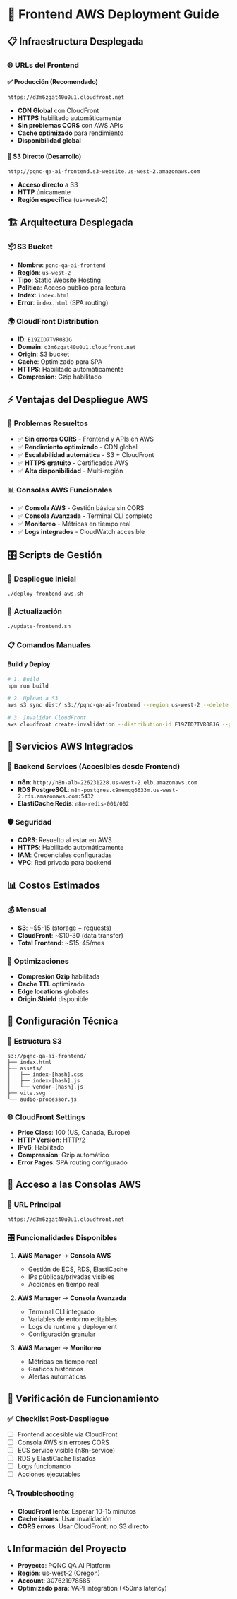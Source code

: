 # 🚀 Frontend AWS Deployment Guide

## 📋 Infraestructura Desplegada

### 🌐 URLs del Frontend

#### ✅ **Producción (Recomendado)**
```
https://d3m6zgat40u0u1.cloudfront.net
```
- **CDN Global** con CloudFront
- **HTTPS** habilitado automáticamente
- **Sin problemas CORS** con AWS APIs
- **Cache optimizado** para rendimiento
- **Disponibilidad global**

#### 🔧 **S3 Directo (Desarrollo)**
```
http://pqnc-qa-ai-frontend.s3-website.us-west-2.amazonaws.com
```
- **Acceso directo** a S3
- **HTTP** únicamente
- **Región específica** (us-west-2)

## 🏗️ Arquitectura Desplegada

### 📦 **S3 Bucket**
- **Nombre**: `pqnc-qa-ai-frontend`
- **Región**: `us-west-2`
- **Tipo**: Static Website Hosting
- **Política**: Acceso público para lectura
- **Index**: `index.html`
- **Error**: `index.html` (SPA routing)

### 🌍 **CloudFront Distribution**
- **ID**: `E19ZID7TVR08JG`
- **Domain**: `d3m6zgat40u0u1.cloudfront.net`
- **Origin**: S3 bucket
- **Cache**: Optimizado para SPA
- **HTTPS**: Habilitado automáticamente
- **Compresión**: Gzip habilitado

## ⚡ Ventajas del Despliegue AWS

### 🔧 **Problemas Resueltos**
- ✅ **Sin errores CORS** - Frontend y APIs en AWS
- ✅ **Rendimiento optimizado** - CDN global
- ✅ **Escalabilidad automática** - S3 + CloudFront
- ✅ **HTTPS gratuito** - Certificados AWS
- ✅ **Alta disponibilidad** - Multi-región

### 📊 **Consolas AWS Funcionales**
- ✅ **Consola AWS** - Gestión básica sin CORS
- ✅ **Consola Avanzada** - Terminal CLI completo
- ✅ **Monitoreo** - Métricas en tiempo real
- ✅ **Logs integrados** - CloudWatch accesible

## 🎛️ Scripts de Gestión

### 🚀 **Despliegue Inicial**
```bash
./deploy-frontend-aws.sh
```

### 🔄 **Actualización**
```bash
./update-frontend.sh
```

### 📋 **Comandos Manuales**

#### **Build y Deploy**
```bash
# 1. Build
npm run build

# 2. Upload a S3
aws s3 sync dist/ s3://pqnc-qa-ai-frontend --region us-west-2 --delete

# 3. Invalidar CloudFront
aws cloudfront create-invalidation --distribution-id E19ZID7TVR08JG --paths "/*"
```

## 🔗 Servicios AWS Integrados

### 🎯 **Backend Services (Accesibles desde Frontend)**
- **n8n**: `http://n8n-alb-226231228.us-west-2.elb.amazonaws.com`
- **RDS PostgreSQL**: `n8n-postgres.c9memqg6633m.us-west-2.rds.amazonaws.com:5432`
- **ElastiCache Redis**: `n8n-redis-001/002`

### 🛡️ **Seguridad**
- **CORS**: Resuelto al estar en AWS
- **HTTPS**: Habilitado automáticamente
- **IAM**: Credenciales configuradas
- **VPC**: Red privada para backend

## 📊 Costos Estimados

### 💰 **Mensual**
- **S3**: ~$5-15 (storage + requests)
- **CloudFront**: ~$10-30 (data transfer)
- **Total Frontend**: ~$15-45/mes

### 🎯 **Optimizaciones**
- **Compresión Gzip** habilitada
- **Cache TTL** optimizado
- **Edge locations** globales
- **Origin Shield** disponible

## 🔧 Configuración Técnica

### 📁 **Estructura S3**
```
s3://pqnc-qa-ai-frontend/
├── index.html
├── assets/
│   ├── index-[hash].css
│   ├── index-[hash].js
│   └── vendor-[hash].js
├── vite.svg
└── audio-processor.js
```

### 🌐 **CloudFront Settings**
- **Price Class**: 100 (US, Canada, Europe)
- **HTTP Version**: HTTP/2
- **IPv6**: Habilitado
- **Compression**: Gzip automático
- **Error Pages**: SPA routing configurado

## 🚀 Acceso a las Consolas AWS

### 📱 **URL Principal**
```
https://d3m6zgat40u0u1.cloudfront.net
```

### 🎛️ **Funcionalidades Disponibles**
1. **AWS Manager** → **Consola AWS**
   - Gestión de ECS, RDS, ElastiCache
   - IPs públicas/privadas visibles
   - Acciones en tiempo real

2. **AWS Manager** → **Consola Avanzada**
   - Terminal CLI integrado
   - Variables de entorno editables
   - Logs de runtime y deployment
   - Configuración granular

3. **AWS Manager** → **Monitoreo**
   - Métricas en tiempo real
   - Gráficos históricos
   - Alertas automáticas

## 🎯 Verificación de Funcionamiento

### ✅ **Checklist Post-Despliegue**
- [ ] Frontend accesible vía CloudFront
- [ ] Consola AWS sin errores CORS
- [ ] ECS service visible (n8n-service)
- [ ] RDS y ElastiCache listados
- [ ] Logs funcionando
- [ ] Acciones ejecutables

### 🔍 **Troubleshooting**
- **CloudFront lento**: Esperar 10-15 minutos
- **Cache issues**: Usar invalidación
- **CORS errors**: Usar CloudFront, no S3 directo

## 📞 **Información del Proyecto**
- **Proyecto**: PQNC QA AI Platform
- **Región**: us-west-2 (Oregon)
- **Account**: 307621978585
- **Optimizado para**: VAPI integration (<50ms latency)
